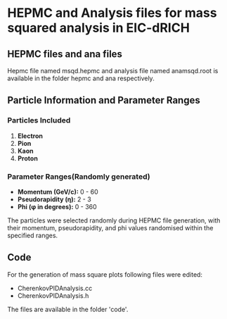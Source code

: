 # HEPMC and Analysis files for mass squared analysis in EIC-dRICH
## HEPMC files and ana files
Hepmc file named msqd.hepmc and analysis file named anamsqd.root is available in the folder hepmc and ana respectively.
## Particle Information and Parameter Ranges

### Particles Included
1. **Electron**
2. **Pion**
3. **Kaon**
4. **Proton**

### Parameter Ranges(Randomly generated)
- **Momentum (GeV/c):** 0 - 60
- **Pseudorapidity (η):** 2 - 3
- **Phi (φ in degrees):** 0 - 360

The particles were selected randomly during HEPMC file generation, with their momentum, pseudorapidity, and phi values randomised within the specified ranges.

## Code
For the generation of mass square plots following files were edited: 
- CherenkovPIDAnalysis.cc
- CherenkovPIDAnalysis.h

The files are available in the folder 'code'.

